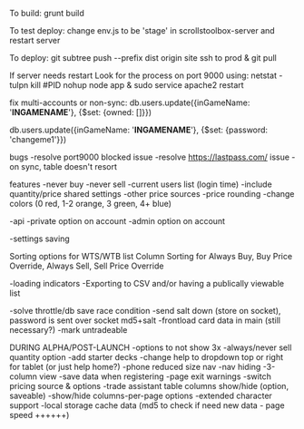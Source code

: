 To build:
grunt build

To test deploy:
change env.js to be 'stage' in scrollstoolbox-server and restart server

To deploy:
git subtree push --prefix dist origin site
ssh to prod & git pull

If server needs restart
Look for the process on port 9000 using: netstat -tulpn
kill #PID
nohup node app &
sudo service apache2 restart

fix multi-accounts or non-sync:
db.users.update({inGameName: '******INGAMENAME******'}, {$set: {owned: []}})

db.users.update({inGameName: '******INGAMENAME******'}, {$set: {password: 'changeme1'}})


bugs
-resolve port9000 blocked issue
-resolve https://lastpass.com/ issue
-on sync, table doesn't resort


 features
-never buy
-never sell
-current users list (login time)
-include quantity/price shared settings
-other price sources
-price rounding
-change colors (0 red, 1-2 orange, 3 green, 4+ blue)

-api
-private option on account
-admin option on account

-settings saving

Sorting options for WTS/WTB list
Column Sorting for Always Buy, Buy Price Override, Always Sell, Sell Price Override



-loading indicators
-Exporting to CSV and/or having a publically viewable list

-solve throttle/db save race condition
-send salt down (store on socket), password is sent over socket md5+salt
-frontload card data in main (still necessary?)
-mark untradeable

DURING ALPHA/POST-LAUNCH
-options to not show 3x
-always/never sell quantity option
-add starter decks
-change help to dropdown top or right for tablet (or just help home?)
-phone reduced size nav
-nav hiding
-3-column view
-save data when registering
-page exit warnings
-switch pricing source & options
-trade assistant table columns show/hide (option, saveable)
-show/hide columns-per-page options
-extended character support
-local storage cache data (md5 to check if need new data - page speed ++++++)